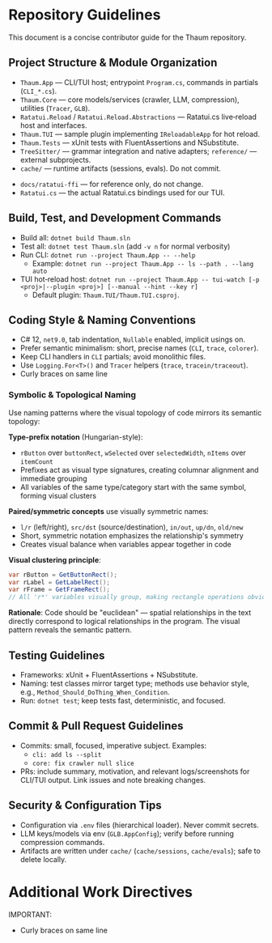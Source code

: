 # Repository Guidelines

This document is a concise contributor guide for the Thaum repository.

## Project Structure & Module Organization
- `Thaum.App` — CLI/TUI host; entrypoint `Program.cs`, commands in partials (`CLI_*.cs`).
- `Thaum.Core` — core models/services (crawler, LLM, compression), utilities (`Tracer`, `GLB`).
- `Ratatui.Reload` / `Ratatui.Reload.Abstractions` — Ratatui.cs live‑reload host and interfaces.
- `Thaum.TUI` — sample plugin implementing `IReloadableApp` for hot reload.
- `Thaum.Tests` — xUnit tests with FluentAssertions and NSubstitute.
- `TreeSitter/` — grammar integration and native adapters; `reference/` — external subprojects.
- `cache/` — runtime artifacts (sessions, evals). Do not commit.
* `docs/ratatui-ffi` — for reference only, do not change.
* `Ratatui.cs` — the actual Ratatui.cs bindings used for our TUI.

## Build, Test, and Development Commands
- Build all: `dotnet build Thaum.sln`
- Test all: `dotnet test Thaum.sln` (add `-v n` for normal verbosity)
- Run CLI: `dotnet run --project Thaum.App -- --help`
  - Example: `dotnet run --project Thaum.App -- ls --path . --lang auto`
- TUI hot‑reload host: `dotnet run --project Thaum.App -- tui-watch [-p <proj>|--plugin <proj>] [--manual --hint --key r]`
  - Default plugin: `Thaum.TUI/Thaum.TUI.csproj`.

## Coding Style & Naming Conventions
- C# 12, `net9.0`, tab indentation, `Nullable` enabled, implicit usings on.
- Prefer semantic minimalism: short, precise names (`CLI`, `trace`, `colorer`).
- Keep CLI handlers in `CLI` partials; avoid monolithic files.
- Use `Logging.For<T>()` and `Tracer` helpers (`trace`, `tracein/traceout`).
- Curly braces on same line

### Symbolic & Topological Naming
Use naming patterns where the visual topology of code mirrors its semantic topology:

**Type-prefix notation** (Hungarian-style):
- `rButton` over `buttonRect`, `wSelected` over `selectedWidth`, `nItems` over `itemCount`
- Prefixes act as visual type signatures, creating columnar alignment and immediate grouping
- All variables of the same type/category start with the same symbol, forming visual clusters

**Paired/symmetric concepts** use visually symmetric names:
- `l/r` (left/right), `src/dst` (source/destination), `in/out`, `up/dn`, `old/new`
- Short, symmetric notation emphasizes the relationship's symmetry
- Creates visual balance when variables appear together in code

**Visual clustering principle**:
```csharp
var rButton = GetButtonRect();
var rLabel = GetLabelRect();
var rFrame = GetFrameRect();
// All 'r*' variables visually group, making rectangle operations obvious
```

**Rationale**: Code should be "euclidean" — spatial relationships in the text directly correspond to logical relationships in the program. The visual pattern reveals the semantic pattern.

## Testing Guidelines
- Frameworks: xUnit + FluentAssertions + NSubstitute.
- Naming: test classes mirror target type; methods use behavior style, e.g., `Method_Should_DoThing_When_Condition`.
- Run: `dotnet test`; keep tests fast, deterministic, and focused.

## Commit & Pull Request Guidelines
- Commits: small, focused, imperative subject. Examples:
  - `cli: add ls --split`
  - `core: fix crawler null slice`
- PRs: include summary, motivation, and relevant logs/screenshots for CLI/TUI output. Link issues and note breaking changes.

## Security & Configuration Tips
- Configuration via `.env` files (hierarchical loader). Never commit secrets.
- LLM keys/models via env (`GLB.AppConfig`); verify before running compression commands.
- Artifacts are written under `cache/` (`cache/sessions`, `cache/evals`); safe to delete locally.

# Additional Work Directives

IMPORTANT:

- Curly braces on same line

